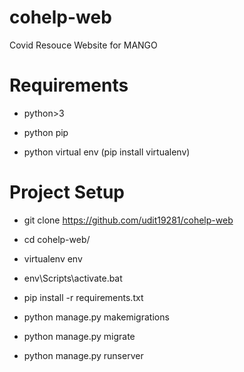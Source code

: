 # cohelp-web
Covid Resouce Website for MANGO

# Requirements
- python>3

- python pip


- python virtual env (pip install virtualenv)


# Project Setup 
- git clone https://github.com/udit19281/cohelp-web

- cd cohelp-web/

- virtualenv env 

- env\Scripts\activate.bat

- pip install -r requirements.txt

- python manage.py makemigrations

- python manage.py migrate

- python manage.py runserver

